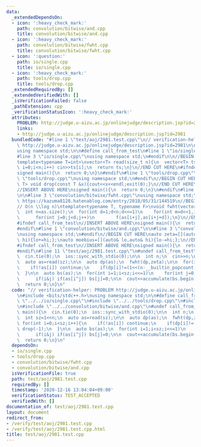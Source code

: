 ```yaml
---
data:
  _extendedDependsOn:
  - icon: ':heavy_check_mark:'
    path: convolution/bitwise/and.cpp
    title: convolution/bitwise/and.cpp
  - icon: ':heavy_check_mark:'
    path: convolution/bitwise/fwht.cpp
    title: convolution/bitwise/fwht.cpp
  - icon: ':question:'
    path: io/single.cpp
    title: io/single.cpp
  - icon: ':heavy_check_mark:'
    path: tools/drop.cpp
    title: tools/drop.cpp
  _extendedRequiredBy: []
  _extendedVerifiedWith: []
  _isVerificationFailed: false
  _pathExtension: cpp
  _verificationStatusIcon: ':heavy_check_mark:'
  attributes:
    PROBLEM: http://judge.u-aizu.ac.jp/onlinejudge/description.jsp?id=2981
    links:
    - http://judge.u-aizu.ac.jp/onlinejudge/description.jsp?id=2981
  bundledCode: "#line 1 \"test/aoj/2981.test.cpp\"\n// verification-helper: PROBLEM\
    \ http://judge.u-aizu.ac.jp/onlinejudge/description.jsp?id=2981\n\n#include <bits/stdc++.h>\n\
    using namespace std;\n\n#define call_from_test\n#line 1 \"io/single.cpp\"\n\n\
    #line 3 \"io/single.cpp\"\nusing namespace std;\n#endif\n\n//BEGIN CUT HERE\n\
    template<typename T=int>\nvector<T> read(size_t n){\n  vector<T> ts(n);\n  for(size_t\
    \ i=0;i<n;i++) cin>>ts[i];\n  return ts;\n}\n//END CUT HERE\n#ifndef call_from_test\n\
    signed main(){\n  return 0;\n}\n#endif\n#line 1 \"tools/drop.cpp\"\n\n#line 3\
    \ \"tools/drop.cpp\"\nusing namespace std;\n#endif\n//BEGIN CUT HERE\ntemplate<typename\
    \ T> void drop(const T &x){cout<<x<<endl;exit(0);}\n//END CUT HERE\n#ifndef call_from_test\n\
    //INSERT ABOVE HERE\nsigned main(){\n  return 0;\n}\n#endif\n#line 1 \"convolution/bitwise/fwht.cpp\"\
    \n\n#line 3 \"convolution/bitwise/fwht.cpp\"\nusing namespace std;\n#endif\n//\
    \ https://kazuma8128.hatenablog.com/entry/2018/05/31/144519\n//BEGIN CUT HERE\n\
    // O(n \\log n)\ntemplate<typename T, typename F>\nvoid fwht(vector<T> &as,F f){\n\
    \  int n=as.size();\n  for(int d=1;d<n;d<<=1)\n    for(int m=d<<1,i=0;i<n;i+=m)\n\
    \      for(int j=0;j<d;j++)\n        f(as[i+j],as[i+j+d]);\n}\n//END CUT HERE\n\
    #ifndef call_from_test\n//INSERT ABOVE HERE\nsigned main(){\n  return 0;\n}\n\
    #endif\n#line 1 \"convolution/bitwise/and.cpp\"\n\n#line 3 \"convolution/bitwise/and.cpp\"\
    \nusing namespace std;\n#endif\n//BEGIN CUT HERE\nauto zeta=[](auto& lo,auto&\
    \ hi){lo+=hi;};\nauto moebius=[](auto& lo,auto& hi){lo-=hi;};\n//END CUT HERE\n\
    #ifndef call_from_test\n//INSERT ABOVE HERE\nsigned main(){\n  return 0;\n}\n\
    #endif\n#line 11 \"test/aoj/2981.test.cpp\"\n#undef call_from_test\n\nsigned main(){\n\
    \  cin.tie(0);\n  ios::sync_with_stdio(0);\n\n  int n;\n  cin>>n;\n  int sz=1<<n;\n\
    \  auto as=read(sz);\n\n  auto dp(as);\n  fwht(dp,zeta);\n\n  for(int i=0;i<sz;i++){\n\
    \    if(!as[i]) continue;\n    if(dp[i]!=(1<<(n-__builtin_popcount(i)))) drop(-1);\n\
    \  }\n\n  auto bs(as);\n  for(int i=1;i<sz;i<<=1)\n    for(int j=0;j<sz;j++)\n\
    \      if(i&j) if(as[i^j]) bs[j]=0;\n\n  cout<<accumulate(bs.begin(),bs.end(),0)<<endl;\n\
    \  return 0;\n}\n"
  code: "// verification-helper: PROBLEM http://judge.u-aizu.ac.jp/onlinejudge/description.jsp?id=2981\n\
    \n#include <bits/stdc++.h>\nusing namespace std;\n\n#define call_from_test\n#include\
    \ \"../../io/single.cpp\"\n#include \"../../tools/drop.cpp\"\n#include \"../../convolution/bitwise/fwht.cpp\"\
    \n#include \"../../convolution/bitwise/and.cpp\"\n#undef call_from_test\n\nsigned\
    \ main(){\n  cin.tie(0);\n  ios::sync_with_stdio(0);\n\n  int n;\n  cin>>n;\n\
    \  int sz=1<<n;\n  auto as=read(sz);\n\n  auto dp(as);\n  fwht(dp,zeta);\n\n \
    \ for(int i=0;i<sz;i++){\n    if(!as[i]) continue;\n    if(dp[i]!=(1<<(n-__builtin_popcount(i))))\
    \ drop(-1);\n  }\n\n  auto bs(as);\n  for(int i=1;i<sz;i<<=1)\n    for(int j=0;j<sz;j++)\n\
    \      if(i&j) if(as[i^j]) bs[j]=0;\n\n  cout<<accumulate(bs.begin(),bs.end(),0)<<endl;\n\
    \  return 0;\n}\n"
  dependsOn:
  - io/single.cpp
  - tools/drop.cpp
  - convolution/bitwise/fwht.cpp
  - convolution/bitwise/and.cpp
  isVerificationFile: true
  path: test/aoj/2981.test.cpp
  requiredBy: []
  timestamp: '2020-12-16 13:04:04+09:00'
  verificationStatus: TEST_ACCEPTED
  verifiedWith: []
documentation_of: test/aoj/2981.test.cpp
layout: document
redirect_from:
- /verify/test/aoj/2981.test.cpp
- /verify/test/aoj/2981.test.cpp.html
title: test/aoj/2981.test.cpp
---
```

